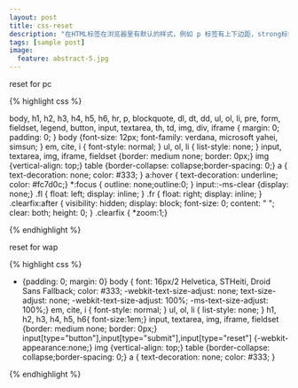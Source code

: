```yaml
---
layout: post
title: css-reset
description: "在HTML标签在浏览器里有默认的样式，例如 p 标签有上下边距，strong标签有字体加粗样式，em标签有字体倾斜样式。不同浏览器的默认样式之间也会有差别，例如ul默认带有缩进的样式，在IE下，它的缩进是通过margin实现的，而Firefox下，它的缩进是由padding实现的。在切换页面的时候，浏览器的默认样式往往会给我们带来麻烦，影响开发效率。所以解决的方法就是一开始就将浏览器的默认样式全部去掉，更准确说就是通过重新定义标签样式。“覆盖”浏览器的CSS默认属性。最最简单的说法就是把浏览器提供的默认样式覆盖掉！这就是CSS reset。"
tags: [sample post]
image:
  feature: abstract-5.jpg
---
```



reset for pc

{% highlight css %}

body, h1, h2, h3, h4, h5, h6, hr, p, blockquote, dl, dt, dd, ul, ol, li, pre, form, fieldset, legend, button, input, textarea, th, td, img, div, iframe { margin: 0; padding: 0; }
body {font-size: 12px; font-family: verdana, microsoft yahei, simsun; }
em, cite, i { font-style: normal; }
ul, ol, li { list-style: none; }
input, textarea, img, iframe, fieldset {border: medium none; border: 0px;}
img {vertical-align: top;}
table {border-collapse: collapse;border-spacing: 0;}
a { text-decoration: none; color: #333; }
a:hover { text-decoration: underline; color: #fc7d0c;}
*:focus { outline: none;outline:0;  }
input::-ms-clear {display: none;}
.fl { float: left; display: inline; }
.fr { float: right; display: inline; }
.clearfix:after { visibility: hidden; display: block; font-size: 0; content: " "; clear: both; height: 0; }
.clearfix {  *zoom:1;}

{% endhighlight %}

<!--more-->

reset for wap


{% highlight css %}

* {padding: 0; margin: 0}
body { font: 16px/2 Helvetica, STHeiti, Droid Sans Fallback; color: #333; -webkit-text-size-adjust: none; text-size-adjust: none; -webkit-text-size-adjust: 100%; -ms-text-size-adjust: 100%;}
em, cite, i { font-style: normal; }
ul, ol, li { list-style: none; }
h1, h2, h3, h4, h5, h6{ font-size:1em;}
input, textarea, img, iframe, fieldset {border: medium none; border: 0px;}
input[type="button"],input[type="submit"],input[type="reset"] {-webkit-appearance:none;}
img {vertical-align: top;}
table {border-collapse: collapse;border-spacing: 0;}
a { text-decoration: none; color: #333; }

{% endhighlight %}



